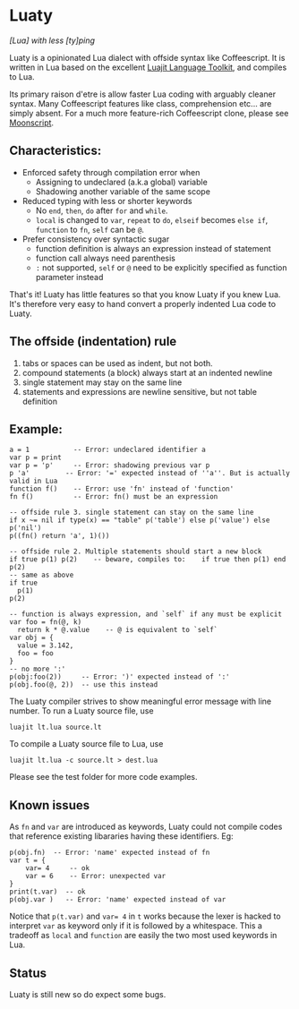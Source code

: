 Luaty
===

*[Lua] with less [ty]ping*

Luaty is a opinionated Lua dialect with offside syntax like Coffeescript. It is written in Lua based on the excellent [Luajit Language Toolkit](https://github.com/franko/luajit-lang-toolkit), and compiles to Lua. 

Its primary raison d'etre is allow faster Lua coding with arguably cleaner syntax. Many Coffeescript features like class, comprehension etc... are simply absent. For a much more feature-rich Coffeescript clone, please see [Moonscript](https://github.com/leafo/moonscript).

Characteristics:
---
- Enforced safety through compilation error when
  * Assigning to undeclared (a.k.a global) variable
  * Shadowing another variable of the same scope
- Reduced typing with less or shorter keywords
  * No `end`, `then`, `do` after `for` and `while`. 
  * `local` is changed to `var`, `repeat` to `do`, `elseif` becomes `else if`, `function` to `fn`, `self` can be `@`.
- Prefer consistency over syntactic sugar
  * function definition is always an expression instead of statement
  * function call always need parenthesis
  * `:` not supported, `self` or `@` need to be explicitly specified as function parameter instead

That's it! Luaty has little features so that you know Luaty if you knew Lua. It's therefore very easy to hand convert a properly indented Lua code to Luaty.


The offside (indentation) rule 
---
1. tabs or spaces can be used as indent, but not both. 
2. compound statements (a block) always start at an indented newline
3. single statement may stay on the same line
4. statements and expressions are newline sensitive, but not table definition


Example:
---
```
a = 1           -- Error: undeclared identifier a
var p = print
var p = 'p'     -- Error: shadowing previous var p
p 'a'         -- Error: '=' expected instead of ''a''. But is actually valid in Lua
function f()    -- Error: use 'fn' instead of 'function'
fn f()          -- Error: fn() must be an expression

-- offside rule 3. single statement can stay on the same line
if x ~= nil if type(x) == "table" p('table') else p('value') else p('nil')
p((fn()	return 'a', 1)())

-- offside rule 2. Multiple statements should start a new block
if true p(1) p(2)    -- beware, compiles to:    if true then p(1) end p(2)
-- same as above
if true
  p(1)
p(2)

-- function is always expression, and `self` if any must be explicit
var foo = fn(@, k)
  return k * @.value    -- @ is equivalent to `self`
var obj = { 
  value = 3.142,
  foo = foo 
}
-- no more ':'
p(obj:foo(2))     -- Error: ')' expected instead of ':'
p(obj.foo(@, 2))  -- use this instead

```

The Luaty compiler strives to show meaningful error message with line number.
To run a Luaty source file, use
```
luajit lt.lua source.lt
```
To compile a Luaty source file to Lua, use
```
luajit lt.lua -c source.lt > dest.lua
```
Please see the test folder for more code examples.


Known issues
---
As `fn` and `var` are introduced as keywords, Luaty could not compile codes that reference existing libararies having these identifiers.
Eg:
```
p(obj.fn)  -- Error: 'name' expected instead of fn
var t = {
	var= 4     -- ok
	var = 6    -- Error: unexpected var
}
print(t.var)  -- ok
p(obj.var )   -- Error: 'name' expected instead of var
```
Notice that `p(t.var)` and `var= 4` in `t` works because the lexer is hacked to interpret `var` as keyword only if it is followed by a whitespace.
This a tradeoff as `local` and `function` are easily the two most used keywords in Lua. 


Status
---
Luaty is still new so do expect some bugs. 


